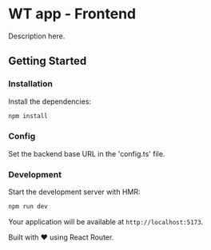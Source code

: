 # WT app - Frontend

Description here.

## Getting Started

### Installation

Install the dependencies:

```bash
npm install
```

### Config

Set the backend base URL in the 'config.ts' file.

### Development

Start the development server with HMR:

```bash
npm run dev
```

Your application will be available at `http://localhost:5173`.

Built with ❤️ using React Router.
